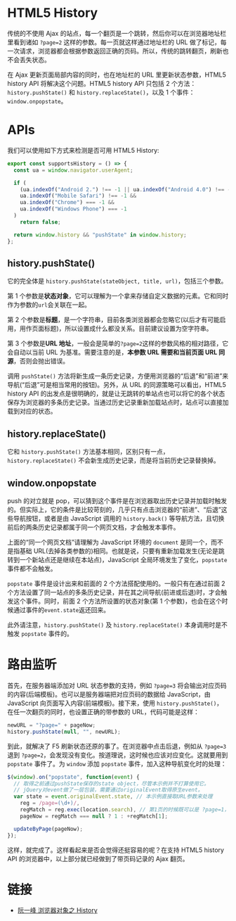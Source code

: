 # HTML5 History

传统的不使用 Ajax 的站点，每一个翻页是一个跳转，然后你可以在浏览器地址栏里看到诸如 `?page=2` 这样的参数。每一页就这样通过地址栏的 URL 做了标记，每一次请求，浏览器都会根据参数返回正确的页码。所以，传统的跳转翻页，刷新也不会丢失状态。

在 Ajax 更新页面局部内容的同时，也在地址栏的 URL 里更新状态参数，HTML5 history API 将解决这个问题。HTML5 history API 只包括 2 个方法：`history.pushState()` 和 `history.replaceState()`，以及 1 个事件：`window.onpopstate`。

# APIs

我们可以使用如下方式来检测是否可用 HTML5 History:

```js
export const supportsHistory = () => {
  const ua = window.navigator.userAgent;

  if (
    (ua.indexOf("Android 2.") !== -1 || ua.indexOf("Android 4.0") !== -1) &&
    ua.indexOf("Mobile Safari") !== -1 &&
    ua.indexOf("Chrome") === -1 &&
    ua.indexOf("Windows Phone") === -1
  )
    return false;

  return window.history && "pushState" in window.history;
};
```

## history.pushState()

它的完全体是 `history.pushState(stateObject, title, url)`，包括三个参数。

第 1 个参数是**状态对象**，它可以理解为一个拿来存储自定义数据的元素。它和同时作为参数的`url`会关联在一起。

第 2 个参数是**标题**，是一个字符串，目前各类浏览器都会忽略它(以后才有可能启用，用作页面标题)，所以设置成什么都没关系。目前建议设置为空字符串。

第 3 个参数是**URL 地址**，一般会是简单的`?page=2`这样的参数风格的相对路径，它会自动以当前 URL 为基准。需要注意的是，**本参数 URL 需要和当前页面 URL 同源**，否则会抛出错误。

调用 `pushState()` 方法将新生成一条历史记录，方便用浏览器的“后退”和“前进”来导航(“后退”可是相当常用的按钮)。另外，从 URL 的同源策略可以看出，HTML5 history API 的出发点是很明确的，就是让无跳转的单站点也可以将它的各个状态保存为浏览器的多条历史记录。当通过历史记录重新加载站点时，站点可以直接加载到对应的状态。

## history.replaceState()

它和 `history.pushState()` 方法基本相同，区别只有一点，`history.replaceState()` 不会新生成历史记录，而是将当前历史记录替换掉。

## window.onpopstate

push 的对立就是 pop，可以猜到这个事件是在浏览器取出历史记录并加载时触发的。但实际上，它的条件是比较苛刻的，几乎只有点击浏览器的“前进”、“后退”这些导航按钮，或者是由 JavaScript 调用的 `history.back()` 等导航方法，且切换前后的两条历史记录都属于同一个网页文档，才会触发本事件。

上面的“同一个网页文档”请理解为 JavaScript 环境的 `document` 是同一个，而不是指基础 URL(去掉各类参数的)相同。也就是说，只要有重新加载发生(无论是跳转到一个新站点还是继续在本站点)，JavaScript 全局环境发生了变化，`popstate` 事件都不会触发。

`popstate` 事件是设计出来和前面的 2 个方法搭配使用的。一般只有在通过前面 2 个方法设置了同一站点的多条历史记录，并在其之间导航(前进或后退)时，才会触发这个事件。同时，前面 2 个方法所设置的状态对象(第 1 个参数)，也会在这个时候通过事件的`event.state`返还回来。

此外请注意，`history.pushState()` 及 `history.replaceState()` 本身调用时是不触发 `popstate` 事件的。

# 路由监听

首先，在服务器端添加对 URL 状态参数的支持，例如 `?page=3` 将会输出对应页码的内容(后端模板)。也可以是服务器端把对应页码的数据给 JavaScript，由 JavaScript 向页面写入内容(前端模板)。接下来，使用 `history.pushState()`，在任一次翻页的同时，也设置正确的带参数的 URL，代码可能是这样：

```js
newURL = "?page=" + pageNow;
history.pushState(null, "", newURL);
```

到此，就解决了 F5 刷新状态还原的事了。在浏览器中点击后退，例如从 `?page=3` 退到 `?page=2`，会发现没有变化。按道理说，这时候也应该对应变化。这就要用到 `popstate` 事件了。为 `window` 添加 `popstate` 事件，加入这种导航变化时的处理：

```js
$(window).on("popstate", function(event) {
  // 取得之前通过pushState保存的state object，尽管本示例并不打算使用它。
  // jQuery对event做了一层包装，需要通过originalEvent取得原生event。
  var state = event.originalEvent.state, // 本示例直接取URL参数来处理
    reg = /page=(\d+)/,
    regMatch = reg.exec(location.search), // 第1页的时候既可以是 ?page=1，也可以根本没有page参数
    pageNow = regMatch === null ? 1 : +regMatch[1];

  updateByPage(pageNow);
});
```

这样，就完成了。这样看起来是否会觉得还挺容易的呢？在支持 HTML5 history API 的浏览器中，以上部分就已经做到了带页码记录的 Ajax 翻页。

# 链接

- [阮一峰 浏览器对象之 History](http://javascript.ruanyifeng.com/bom/history.html)
